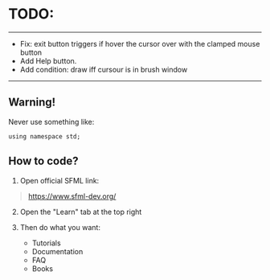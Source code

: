 # TODO:
****************************************

* Fix: exit button triggers if hover the cursor over with the clamped mouse button
* Add Help button.
* Add condition: draw iff cursour is in brush window

****************************************

## Warning!

Never use something like:

    using namespace std;

## How to code?

1. Open official SFML link:
>https://www.sfml-dev.org/


2. Open the "Learn" tab at the top right   


3. Then do what you want:
   * Tutorials
   * Documentation
   * FAQ
   * Books
